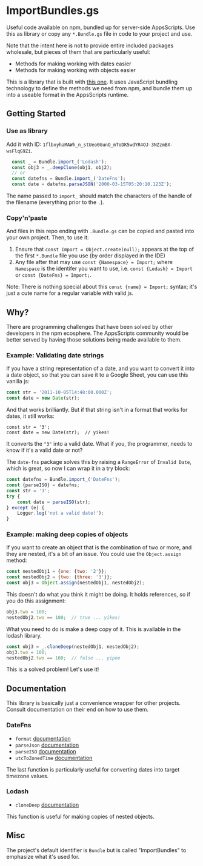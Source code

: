 # ImportBundles.gs

Useful code available on npm, bundled up for server-side AppsScripts. Use this as library or copy any `*.Bundle.gs` file in code to your project and use.

Note that the intent here is not to provide entire included packages wholesale, but pieces of them that are particularly useful:

- Methods for making working with dates easier
- Methods for making working with objects easier

This is a library that is built with [this one](https://github.com/classroomtechtools/appsscriptsModules). It uses JavaScript bundling technology to define the methods we need from npm, and bundle them up into a useable format in the AppsScripts runtime.



## Getting Started

### Use as library

Add it with ID: `1flbxyhaMAWh_n_stUeo0GunO_mToDK5wdYR4OJ-3NZzmBX-wsFlqG9Zi`.

```js
  const _ = Bundle.import_('Lodash');
  const obj3 = _.deepClone(obj1, obj2);
  // or
  const datefns = Bundle.import_('DateFns');
  const date = datefns.parseJSON('2000-03-15T05:20:10.123Z');
```

The name passed to `import_` should match the characters of the handle of the filename (everything prior to the `.`).

### Copy'n'paste

And files in this repo ending with `.Bundle.gs` can be copied and pasted into your own project. Then, to use it:

1. Ensure that `const Import = Object.create(null);` appears at the top of the first `*.Bundle` file you use (by order displayed in the IDE)
2. Any file after that may use `const {Namespace} = Import;` where `Namespace` is the identifer you want to use, i.e. `const {Lodash} = Import` or `const {DateFns} = Import;`.

Note: There is nothing special about this `const {name} = Import;` syntax; it's just a cute name for a regular variable with valid js.

## Why?

There are programming challenges that have been solved by other developers in the npm ecosphere. The AppsScripts community would be better served by having those solutions being made available to them.

### Example: Validating date strings

If you have a string representation of a date, and you want to convert it into a date object, so that you can save it to a Google Sheet, you can use this vanilla js:

```js
const str = '2011-10-05T14:48:00.000Z';
const date = new Date(str);
```

And that works brilliantly. But if that string isn't in a format that works for dates, it still works:

```
const str = '3';
const date = new Date(str);  // yikes!
```

It converts the `"3"` into a valid date. What if you, the programmer, needs to know if it's a valid date or not?

The `date-fns` package solves this by raising a `RangeError` of `Invalid Date`, which is great, so now I can wrap it in a try block:

```js
const datefns = Bundle.import_('DateFns');
const {parseISO} = datefns;
const str = '3';
try {
    const date = parseISO(str);
} except (e) {
    Logger.log('not a valid date!');
}
```

### Example: making deep copies of objects

If you want to create an object that is the combination of two or more, and they are nested, it's a bit of an issue. You could use the `Object.assign` method:

```js
const nestedObj1 = {one: {two: '2'}};
const nestedObj2 = {two: {three: '3'}};
const obj3 = Object.assign(nestedObj1, nestedObj2);
```

This doesn't do what you think it might be doing. It holds references, so if you do this assignment:

```js
obj3.two = 100;
nestedObj2.two == 100;  // true ... yikes!
```

What you need to do is make a deep copy of it. This is available in the lodash library.

```js
const obj3 = _.cloneDeep(nestedObj1, nestedObj2);
obj3.two = 100;
nestedObj2.two == 100;  // false ... yipee
```

This is a solved problem! Let's use it!

## Documentation

This library is basically just a convenience wrapper for other projects. Consult documentation on their end on how to use them.

### DateFns

- `format` [documentation](https://date-fns.org/v2.21.1/docs/format)
- `parseJson` [documentation](https://date-fns.org/v2.21.1/docs/parseJSON)
- `parseISO` [documentation](https://date-fns.org/v2.21.1/docs/parseISO)
- `utcToZonedTime` [documentation](https://github.com/marnusw/date-fns-tz#utctozonedtime)

The last function is particularly useful for converting dates into target timezone values.

### Lodash

- `cloneDeep` [documentation](https://lodash.com/docs/4.17.15#cloneDeep)

This function is useful for making copies of nested objects.


## Misc

The project's default identifier is `Bundle` but is called "ImportBundles" to emphasize what it's used for.

